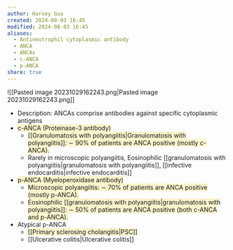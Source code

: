 ```yaml
---
author: Harvey Guo
created: 2024-08-03 16:45
modified: 2024-08-03 16:45
aliases:
  - Antineutrophil cytoplasmic antibody
  - ANCA
  - ANCAs
  - c-ANCA
  - p-ANCA
share: true
---
```

![[Pasted image 20231029162243.png|Pasted image 20231029162243.png]]
- Description: ANCAs comprise antibodies against specific cytoplasmic antigens
- <span style="background:rgba(240, 200, 0, 0.2)">c-ANCA (Proteinase-3 antibody)</span>
	- <span style="background:rgba(240, 200, 0, 0.2)">[[Granulomatosis with polyangiitis|Granulomatosis with polyangiitis]]: ∼ 90% of patients are ANCA positive (mostly c-ANCA).</span>
	- Rarely in microscopic polyangiitis, Eosinophilic [[granulomatosis with polyangiitis|granulomatosis with polyangiitis]], [[infective endocarditis|infective endocarditis]]
- <span style="background:rgba(240, 200, 0, 0.2)">p-ANCA (Myeloperoxidase antibody)	</span>
	- <span style="background:rgba(240, 200, 0, 0.2)">Microscopic polyangiitis: ∼ 70% of patients are ANCA positive (mostly p-ANCA).</span>
	- <span style="background:rgba(240, 200, 0, 0.2)">Eosinophilic [[granulomatosis with polyangiitis|granulomatosis with polyangiitis]]: ∼ 50% of patients are ANCA positive (both c-ANCA and p-ANCA).</span>
- Atypical p-ANCA	
	- <span style="background:rgba(240, 200, 0, 0.2)">[[Primary sclerosing cholangitis|PSC]]</span>
	- [[Ulcerative colitis|Ulcerative colitis]]

